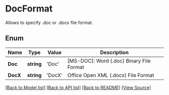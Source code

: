 ﻿# DocFormat
Allows to specify .doc or .docx file format.

## Enum
Name | Type | Value | Description
------------ | ------------- | ------------- | -------------
**Doc** | **string** | 'Doc' | [MS-DOC]: Word (.doc) Binary File Format
**DocX** | **string** | 'DocX' | Office Open XML (.docx) File Format

[[Back to Model list]](../README.md#documentation-for-models) [[Back to API list]](../README.md#documentation-for-api-endpoints) [[Back to README]](../README.md) [[View Source]](../src/models/docFormat.ts)

